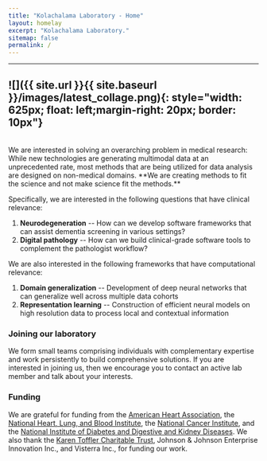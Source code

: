 ```yaml
---
title: "Kolachalama Laboratory - Home"
layout: homelay
excerpt: "Kolachalama Laboratory."
sitemap: false
permalink: /
---
```


---
![]({{ site.url }}{{ site.baseurl }}/images/latest_collage.png){: style="width: 625px; float: left;margin-right: 20px; border: 10px"}
---
<br>
We are interested in solving an overarching problem in medical research: While new technologies are generating multimodal data at an unprecedented rate, most methods that are being utilized for data analysis are designed on non-medical domains. **We are creating methods to fit the science and not make science fit the methods.** 

Specifically, we are interested in the following questions that have clinical relevance:

1. **Neurodegeneration** -- How can we develop software frameworks that can assist dementia screening in various settings? 
2. **Digital pathology** -- How can we build clinical-grade software tools to complement the pathologist workflow?

We are also interested in the following frameworks that have computational relevance:

1. **Domain generalization** -- Development of deep neural networks that can generalize well across multiple data cohorts
2. **Representation learning** -- Construction of efficient neural models on high resolution data to process local and contextual information

### Joining our laboratory
We form small teams comprising individuals with complementary expertise and work persistently to build comprehensive solutions. If you are interested in joining us, then we encourage you to contact an active lab member and talk about your interests. 

### Funding
We are grateful for funding from the [American Heart Association](https://www.heart.org), the [National Heart, Lung, and Blood Institute](https://www.nhlbi.nih.gov), the [National Cancer Institute](https://www.cancer.gov), and the [National Institute of Diabetes and Digestive and Kidney Diseases](https://www.niddk.nih.gov). We also thank the [Karen Toffler Charitable Trust](https://tofflertrust.org), Johnson & Johnson Enterprise Innovation Inc., and Visterra Inc., for funding our work.



